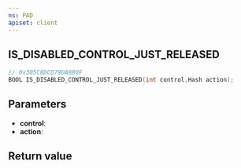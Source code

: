 ```yaml
---
ns: PAD
apiset: client
---
```

## IS_DISABLED_CONTROL_JUST_RELEASED

```c
// 0x305C8DCD79DA8B0F
BOOL IS_DISABLED_CONTROL_JUST_RELEASED(int control,Hash action);
```


## Parameters
* **control**:
* **action**:

## Return value